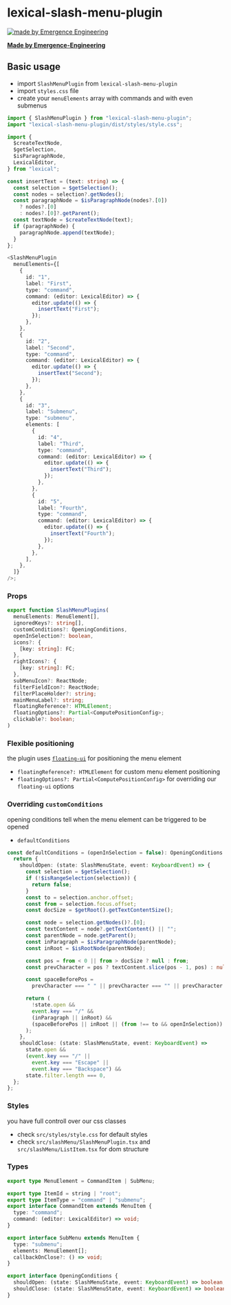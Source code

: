 # lexical-slash-menu-plugin

[![made by Emergence Engineering](https://emergence-engineering.com/ee-logo.svg)](https://emergence-engineering.com)

[**Made by Emergence-Engineering**](https://emergence-engineering.com/)

## Basic usage

- import `SlashMenuPlugin` from `lexical-slash-menu-plugin`
- import `styles.css` file
- create your `menuElements` array with commands and with even submenus

```ts
import { SlashMenuPlugin } from "lexical-slash-menu-plugin";
import "lexical-slash-menu-plugin/dist/styles/style.css";

import {
  $createTextNode,
  $getSelection,
  $isParagraphNode,
  LexicalEditor,
} from "lexical";

const insertText = (text: string) => {
  const selection = $getSelection();
  const nodes = selection?.getNodes();
  const paragraphNode = $isParagraphNode(nodes?.[0])
    ? nodes?.[0]
    : nodes?.[0]?.getParent();
  const textNode = $createTextNode(text);
  if (paragraphNode) {
    paragraphNode.append(textNode);
  }
};

<SlashMenuPlugin
  menuElements={[
    {
      id: "1",
      label: "First",
      type: "command",
      command: (editor: LexicalEditor) => {
        editor.update(() => {
          insertText("First");
        });
      },
    },
    {
      id: "2",
      label: "Second",
      type: "command",
      command: (editor: LexicalEditor) => {
        editor.update(() => {
          insertText("Second");
        });
      },
    },
    {
      id: "3",
      label: "Submenu",
      type: "submenu",
      elements: [
        {
          id: "4",
          label: "Third",
          type: "command",
          command: (editor: LexicalEditor) => {
            editor.update(() => {
              insertText("Third");
            });
          },
        },
        {
          id: "5",
          label: "Fourth",
          type: "command",
          command: (editor: LexicalEditor) => {
            editor.update(() => {
              insertText("Fourth");
            });
          },
        },
      ],
    },
  ]}
/>;
```

### Props

```ts
export function SlashMenuPlugins(
  menuElements: MenuElement[],
  ignoredKeys?: string[],
  customConditions?: OpeningConditions,
  openInSelection?: boolean,
  icons?: {
    [key: string]: FC;
  },
  rightIcons?: {
    [key: string]: FC;
  },
  subMenuIcon?: ReactNode;
  filterFieldIcon?: ReactNode;
  filterPlaceHolder?: string;
  mainMenuLabel?: string;
  floatingReference?: HTMLElement;
  floatingOptions?: Partial<ComputePositionConfig>;
  clickable?: boolean;
)
```

### Flexible positioning

the plugin uses [`floating-ui`](https://floating-ui.com/) for positioning the menu element

- `floatingReference?: HTMLElement` for custom menu element positioning
- `floatingOptions?: Partial<ComputePositionConfig>` for overriding our `floating-ui` options

### Overriding `customConditions`

opening conditions tell when the menu element can be triggered to be opened

- `defaultConditions`

```ts
const defaultConditions = (openInSelection = false): OpeningConditions => {
  return {
    shouldOpen: (state: SlashMenuState, event: KeyboardEvent) => {
      const selection = $getSelection();
      if (!$isRangeSelection(selection)) {
        return false;
      }
      const to = selection.anchor.offset;
      const from = selection.focus.offset;
      const docSize = $getRoot().getTextContentSize();

      const node = selection.getNodes()?.[0];
      const textContent = node?.getTextContent() || "";
      const parentNode = node.getParent();
      const inParagraph = $isParagraphNode(parentNode);
      const inRoot = $isRootNode(parentNode);

      const pos = from < 0 || from > docSize ? null : from;
      const prevCharacter = pos ? textContent.slice(pos - 1, pos) : null;

      const spaceBeforePos =
        prevCharacter === " " || prevCharacter === "" || prevCharacter === " ";

      return (
        !state.open &&
        event.key === "/" &&
        (inParagraph || inRoot) &&
        (spaceBeforePos || inRoot || (from !== to && openInSelection))
      );
    },
    shouldClose: (state: SlashMenuState, event: KeyboardEvent) =>
      state.open &&
      (event.key === "/" ||
        event.key === "Escape" ||
        event.key === "Backspace") &&
      state.filter.length === 0,
  };
};
```

### Styles

you have full controll over our css classes

- check `src/styles/style.css` for default styles
- check `src/slashMenu/SlashMenuPlugin.tsx` and `src/slashMenu/ListItem.tsx` for dom structure

### Types

```ts
export type MenuElement = CommandItem | SubMenu;

export type ItemId = string | "root";
export type ItemType = "command" | "submenu";
export interface CommandItem extends MenuItem {
  type: "command";
  command: (editor: LexicalEditor) => void;
}

export interface SubMenu extends MenuItem {
  type: "submenu";
  elements: MenuElement[];
  callbackOnClose?: () => void;
}

export interface OpeningConditions {
  shouldOpen: (state: SlashMenuState, event: KeyboardEvent) => boolean;
  shouldClose: (state: SlashMenuState, event: KeyboardEvent) => boolean;
}
```
